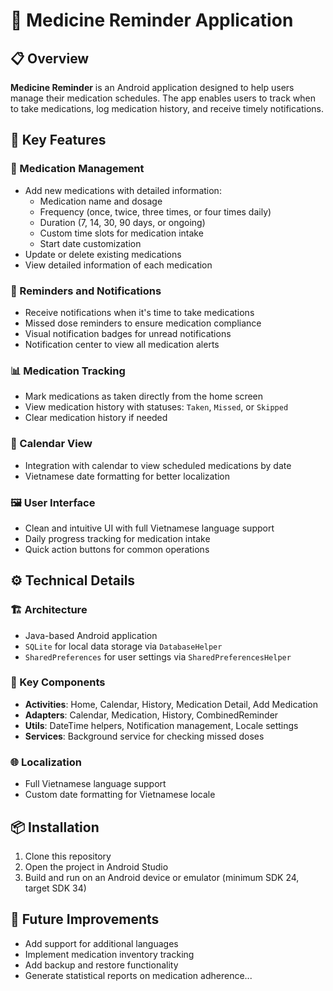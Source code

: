 # 💊 Medicine Reminder Application

## 📋 Overview

**Medicine Reminder** is an Android application designed to help users manage their medication schedules. The app enables users to track when to take medications, log medication history, and receive timely notifications.

## 🚀 Key Features

### 🧾 Medication Management

- Add new medications with detailed information:
  - Medication name and dosage
  - Frequency (once, twice, three times, or four times daily)
  - Duration (7, 14, 30, 90 days, or ongoing)
  - Custom time slots for medication intake
  - Start date customization
- Update or delete existing medications
- View detailed information of each medication

### 🔔 Reminders and Notifications
- Receive notifications when it's time to take medications
- Missed dose reminders to ensure medication compliance
- Visual notification badges for unread notifications
- Notification center to view all medication alerts

### 📊 Medication Tracking
- Mark medications as taken directly from the home screen
- View medication history with statuses: `Taken`, `Missed`, or `Skipped`
- Clear medication history if needed

### 📅 Calendar View
- Integration with calendar to view scheduled medications by date
- Vietnamese date formatting for better localization

### 🖼️ User Interface
- Clean and intuitive UI with full Vietnamese language support
- Daily progress tracking for medication intake
- Quick action buttons for common operations

## ⚙️ Technical Details

### 🏗️ Architecture

- Java-based Android application
- `SQLite` for local data storage via `DatabaseHelper`
- `SharedPreferences` for user settings via `SharedPreferencesHelper`

### 🧩 Key Components
- **Activities**: Home, Calendar, History, Medication Detail, Add Medication
- **Adapters**: Calendar, Medication, History, CombinedReminder
- **Utils**: DateTime helpers, Notification management, Locale settings
- **Services**: Background service for checking missed doses

### 🌐 Localization
- Full Vietnamese language support
- Custom date formatting for Vietnamese locale

## 📦 Installation
1. Clone this repository
2. Open the project in Android Studio
3. Build and run on an Android device or emulator (minimum SDK 24, target SDK 34)

## 🔮 Future Improvements
- Add support for additional languages
- Implement medication inventory tracking
- Add backup and restore functionality
- Generate statistical reports on medication adherence...
